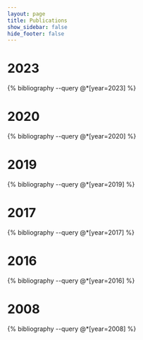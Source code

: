 ```yaml
---
layout: page
title: Publications
show_sidebar: false
hide_footer: false
---
```


<style>
.csl-block {
    font-size: 16px;
}
.csl-title, .csl-author, .csl-event, .csl-editor, .csl-venue {
    display: block;
    position: relative;
    font-size: 16px;
}

.csl-title b {
    font-weight: 600;
}

.csl-content {
    display: inline-block;
    vertical-align: top;
    padding-left: 20px;
}

.bibliography {
   list-style-type: none;
}
</style>

# 2023
{% bibliography --query @*[year=2023] %}

# 2020
{% bibliography --query @*[year=2020] %}

# 2019
{% bibliography --query @*[year=2019] %}


# 2017
{% bibliography --query @*[year=2017] %}


# 2016
{% bibliography --query @*[year=2016] %}


# 2008
{% bibliography --query @*[year=2008] %}
